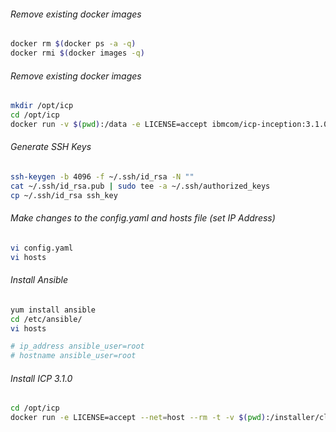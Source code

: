 
###### Remove existing docker images #######

```bash
docker rm $(docker ps -a -q)
docker rmi $(docker images -q)
```


###### Remove existing docker images #######

```bash
mkdir /opt/icp
cd /opt/icp
docker run -v $(pwd):/data -e LICENSE=accept ibmcom/icp-inception:3.1.0 cp -r cluster /data
```


###### Generate SSH Keys #######

```bash
ssh-keygen -b 4096 -f ~/.ssh/id_rsa -N ""
cat ~/.ssh/id_rsa.pub | sudo tee -a ~/.ssh/authorized_keys
cp ~/.ssh/id_rsa ssh_key
```


###### Make changes to the config.yaml and hosts file (set IP Address) #######

```bash
vi config.yaml
vi hosts
```

###### Install Ansible ######
```bash
yum install ansible
cd /etc/ansible/
vi hosts

# ip_address ansible_user=root
# hostname ansible_user=root
```

###### Install ICP 3.1.0 ######
```bash
cd /opt/icp
docker run -e LICENSE=accept --net=host --rm -t -v $(pwd):/installer/cluster ibmcom/icp-inception:3.1.0 install -vvv
```
